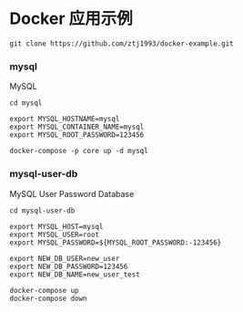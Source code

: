 # Docker 应用示例
```
git clone https://github.com/ztj1993/docker-example.git
```

### mysql
MySQL
````
cd mysql

export MYSQL_HOSTNAME=mysql
export MYSQL_CONTAINER_NAME=mysql
export MYSQL_ROOT_PASSWORD=123456

docker-compose -p core up -d mysql
````

### mysql-user-db
MySQL User Password Database
```
cd mysql-user-db

export MYSQL_HOST=mysql
export MYSQL_USER=root
export MYSQL_PASSWORD=${MYSQL_ROOT_PASSWORD:-123456}

export NEW_DB_USER=new_user
export NEW_DB_PASSWORD=123456
export NEW_DB_NAME=new_user_test

docker-compose up
docker-compose down
```
